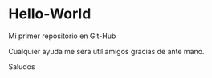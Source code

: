 # Hello-World
Mi primer repositorio en Git-Hub

Cualquier ayuda me sera util amigos gracias de ante mano.

Saludos
